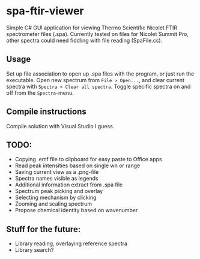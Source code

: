 # spa-ftir-viewer
Simple C# GUI application for viewing Thermo Scientific Nicolet FTIR spectrometer files (.spa). Currently tested on files for Nicolet Summit Pro, other spectra could need fiddling with file reading (SpaFile.cs).

## Usage
Set up file association to open up .spa files with the program, or just run the executable. Open new spectrum from `File > Open...`, and clear current spectra with `Spectra > Clear all spectra`. Toggle specific spectra on and off from the `Spectra`-menu.

## Compile instructions
Compile solution with Visual Studio I guess.

## TODO:
* Copying .emf file to clipboard for easy paste to Office apps
* Read peak intensities based on single wn or range
* Saving current view as a .png-file
* Spectra names visible as legends
* Additional information extract from .spa file
* Spectrum peak picking and overlay
* Selecting mechanism by clicking
* Zooming and scaling spectrum
* Propose chemical identity based on wavenumber

## Stuff for the future:
* Library reading, overlaying reference spectra
* Library search?
